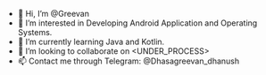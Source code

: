 - 👋 Hi, I’m @Greevan
- 👀 I’m interested in Developing Android Application and Operating Systems.
- 🌱 I’m currently learning Java and Kotlin.
- 💞️ I’m looking to collaborate on <UNDER_PROCESS>
- 📫 Contact me through Telegram: @Dhasagreevan_dhanush

<!---
Greevan/Greevan is a ✨ special ✨ repository because its `README.md` (this file) appears on your GitHub profile.
You can click the Preview link to take a look at your changes.
--->
